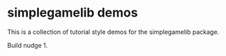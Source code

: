 # simplegamelib demos

This is a collection of tutorial style demos for the simplegamelib package.

Build nudge 1.

